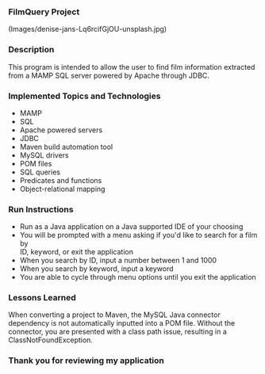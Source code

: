 ### FilmQuery Project

(Images/denise-jans-Lq6rcifGjOU-unsplash.jpg)

### Description

 This program is intended to allow the user to find film information extracted from a MAMP SQL server powered by Apache through JDBC.

### Implemented Topics and Technologies

* MAMP
* SQL
* Apache powered servers
* JDBC
* Maven build automation tool
* MySQL drivers
* POM files   
* SQL queries
* Predicates and functions
* Object-relational mapping

### Run Instructions

* Run as a Java application on a Java supported IDE of your choosing
* You will be prompted with a menu asking if you'd like to search for a film by   
  ID, keyword, or exit the application
* When you search by ID, input a number between 1 and 1000
* When you search by keyword, input a keyword
* You are able to cycle through menu options until you exit the application

### Lessons Learned

When converting a project to Maven, the MySQL Java connector dependency is not automatically inputted into a POM file. Without the connector, you are presented with a class path issue, resulting in a ClassNotFoundException.

### Thank you for reviewing my application
